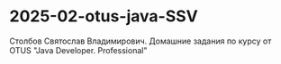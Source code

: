 # 2025-02-otus-java-SSV
Столбов Святослав Владимирович. Домашние задания по курсу от OTUS "Java Developer. Professional"


